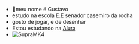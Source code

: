 - 👋meu nome é Gustavo
- estudo na escola E.E senador casemiro da rocha
- gosto de jogar, e de desenhar
- Estou estudando na [Alura](https://www.alura.com.br)
- ![SupraMK4](https://media1.tenor.com/m/XRD6GpNu9KQAAAAC/supra-mk4.gif)
